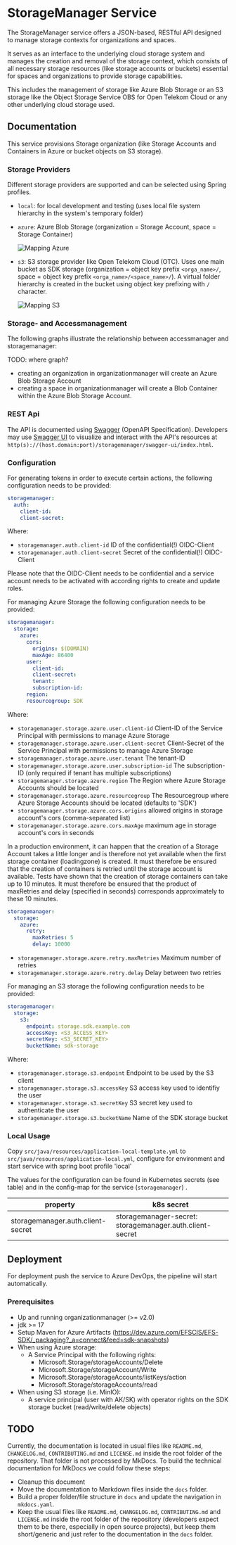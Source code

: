 # StorageManager Service


The StorageManager service offers a JSON-based, RESTful API designed to manage storage contexts for organizations and spaces.

It serves as an interface to the underlying cloud storage system and manages the creation and removal of the storage context, which consists of all necessary
storage resources (like storage accounts or buckets) essential for spaces and organizations to provide storage capabilities.

This includes the management of storage like Azure Blob Storage or an S3 storage like the Object Storage Service OBS for Open Telekom Cloud or any other
underlying cloud storage used.


## Documentation


This service provisions Storage organization (like Storage Accounts and Containers in Azure or bucket objects on S3 storage).


### Storage Providers


Different storage providers are supported and can be selected using Spring profiles.

- `local`: for local development and testing (uses local file system hierarchy in the system's temporary folder)
- `azure`: Azure Blob Storage (organization = Storage Account, space = Storage Container)

  ![Mapping Azure](/images/adr-0001-mapping-azure.svg)

- `s3`: S3 storage provider like Open Telekom Cloud (OTC). Uses one main bucket as SDK storage (organization = object key prefix `<orga_name>/`, space = object
  key prefix `<orga_name>/<space_name>/`). A virtual folder hierarchy is created in the bucket using object key prefixing with `/` character.

  ![Mapping S3](/images/adr-0001-mapping-s3-option-4.svg)

### Storage- and Accessmanagement


The following graphs illustrate the relationship between accessmanager and storagemanager:

TODO: where graph?

- creating an organization in organizationmanager will create an Azure Blob Storage Account
- creating a space in organizationmanager will create a Blob Container within the Azure Blob Storage Account.

### REST Api


The API is documented using [Swagger](https://swagger.io/) (OpenAPI Specification). Developers may
use [Swagger UI](https://swagger.io/tools/swagger-ui/) to visualize and interact with the API's resources
at `http(s)://(host.domain:port)/storagemanager/swagger-ui/index.html`.


### Configuration


For generating tokens in order to execute certain actions, the following configuration needs to be provided:

```yaml
storagemanager:
  auth:
    client-id:
    client-secret:
```

Where:

- ```storagemanager.auth.client-id``` ID of the confidential(!) OIDC-Client
- ```storagemanager.auth.client-secret``` Secret of the confidential(!) OIDC-Client

Please note that the OIDC-Client needs to be confidential and a service account needs to be activated with according
rights to create and update roles.

For managing Azure Storage the following configuration needs to be provided:

```yaml
storagemanager:
  storage:
    azure:
      cors:
        origins: $(DOMAIN)
        maxAge: 86400
      user:
        client-id:
        client-secret:
        tenant:
        subscription-id:
      region:
      resourcegroup: SDK
```

Where:

- ```storagemanager.storage.azure.user.client-id``` Client-ID of the Service Principal with permissions to manage Azure
  Storage
- ```storagemanager.storage.azure.user.client-secret``` Client-Secret of the Service Principal with permissions to manage
  Azure Storage
- ```storagemanager.storage.azure.user.tenant``` The tenant-ID
- ```storagemanager.storage.azure.user.subscription-id``` The subscription-ID (only required if tenant has multiple
  subscriptions)
- ```storagemanager.storage.azure.region``` The Region where Azure Storage Accounts should be located
- ```storagemanager.storage.azure.resourcegroup``` The Resourcegroup where Azure Storage Accounts should be located
  (defaults to 'SDK')
- ```storagemanager.storage.azure.cors.origins``` allowed origins in storage account's cors (comma-separated list)
- ```storagemanager.storage.azure.cors.maxAge``` maximum age in storage account's cors in seconds

In a production environment, it can happen that the creation of a Storage Account takes a little longer and is therefore
not yet available when the first storage container (loadingzone) is created. It must therefore be ensured that the
creation of containers is retried until the storage account is available. Tests have shown that the creation of storage
containers can take up to 10 minutes. It must therefore be ensured that the product of maxRetries and delay (specified
in seconds) corresponds approximately to these 10 minutes.

```yaml
storagemanager:
  storage:
    azure:
      retry:
        maxRetries: 5
        delay: 10000
```

- ```storagemanager.storage.azure.retry.maxRetries``` Maximum number of retries
- ```storagemanager.storage.azure.retry.delay``` Delay between two retries

For managing an S3 storage the following configuration needs to be provided:

```yaml
storagemanager:
  storage:
    s3:
      endpoint: storage.sdk.example.com
      accessKey: <S3_ACCESS_KEY>
      secretKey: <S3_SECRET_KEY>
      bucketName: sdk-storage
```

Where:

- ```storagemanager.storage.s3.endpoint``` Endpoint to be used by the S3 client
- ```storagemanager.storage.s3.accessKey``` S3 access key used to identifiy the user
- ```storagemanager.storage.s3.secretKey``` S3 secret key used to authenticate the user
- ```storagemanager.storage.s3.bucketName``` Name of the SDK storage bucket

### Local Usage


Copy `src/java/resources/application-local-template.yml` to `src/java/resources/application-local.yml`, configure for environment and start service with spring
boot profile 'local'

The values for the configuration can be found in Kubernetes secrets (see table) and in the config-map for the service (`storagemanager`) .

| property                          | k8s secret                                               |
|-----------------------------------|----------------------------------------------------------|
| storagemanager.auth.client-secret | storagemanager-secret: storagemanager.auth.client-secret |

## Deployment


For deployment push the service to Azure DevOps, the pipeline will start automatically.


### Prerequisites

* Up and running organizationmanager (>= v2.0)
* jdk >= 17
* Setup Maven for Azure Artifacts (https://dev.azure.com/EFSCIS/EFS-SDK/_packaging?_a=connect&feed=sdk-snapshots)
* When using Azure storage:
    * A Service Principal with the following rights:
        * Microsoft.Storage/storageAccounts/Delete
        * Microsoft.Storage/storageAccount/Write
        * Microsoft.Storage/storageAccounts/listKeys/action
        * Microsoft.Storage/storageAccounts/read
* When using S3 storage (i.e. MinIO):
    * A service principal (user with AK/SK) with operator rights on the SDK storage bucket (read/write/delete objects)

## TODO


Currently, the documentation is located in usual files like `README.md`, `CHANGELOG.md`, `CONTRIBUTING.md` and `LICENSE.md` inside the root folder of the
repository. That folder is not processed by MkDocs. To build the technical documentation for MkDocs we could follow these steps:

- Cleanup this document
- Move the documentation to Markdown files inside the `docs` folder.
- Build a proper folder/file structure in `docs` and update the navigation in `mkdocs.yaml`.
- Keep the usual files like `README.md`, `CHANGELOG.md`, `CONTRIBUTING.md` and `LICENSE.md` inside the root folder of the repository (developers expect them to
  be there, especially in open source projects), but keep them short/generic and just refer to the documentation in the `docs` folder.

